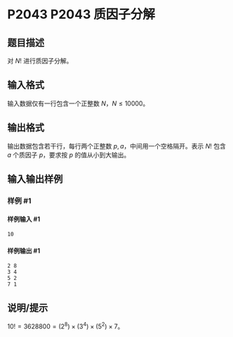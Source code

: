 # P2043 P2043 质因子分解

## 题目描述

对 $N!$ 进行质因子分解。

## 输入格式

输入数据仅有一行包含一个正整数 $N$，$N \leq 10000$。

## 输出格式

输出数据包含若干行，每行两个正整数 $p,a$，中间用一个空格隔开。表示 $N!$ 包含 $a$ 个质因子 $p$，要求按 $p$ 的值从小到大输出。

## 输入输出样例

### 样例 #1

#### 样例输入 #1

```
10
```

#### 样例输出 #1

```
2 8
3 4
5 2
7 1
```

## 说明/提示

$10! = 3628800 = (2^8) \times (3^4) \times (5^2) \times 7$。
